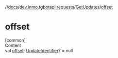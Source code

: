 //[docs](../../../index.md)/[dev.inmo.tgbotapi.requests](../index.md)/[GetUpdates](index.md)/[offset](offset.md)



# offset  
[common]  
Content  
val [offset](offset.md): [UpdateIdentifier](../../dev.inmo.tgbotapi.types/index.md#%5Bdev.inmo.tgbotapi.types%2FUpdateIdentifier%2F%2F%2FPointingToDeclaration%2F%5D%2FClasslikes%2F625018081)? = null  



